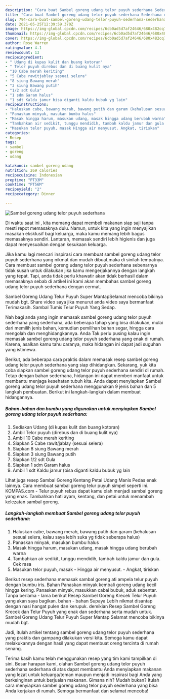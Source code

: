 ```yaml
---
description: "Cara buat Sambel goreng udang telor puyuh sederhana Sederhana dan Mudah Dibuat"
title: "Cara buat Sambel goreng udang telor puyuh sederhana Sederhana dan Mudah Dibuat"
slug: 794-cara-buat-sambel-goreng-udang-telor-puyuh-sederhana-sederhana-dan-mudah-dibuat
date: 2021-05-25T12:39:59.370Z
image: https://img-global.cpcdn.com/recipes/6cb0ad5d7af24646/680x482cq70/sambel-goreng-udang-telor-puyuh-sederhana-foto-resep-utama.jpg
thumbnail: https://img-global.cpcdn.com/recipes/6cb0ad5d7af24646/680x482cq70/sambel-goreng-udang-telor-puyuh-sederhana-foto-resep-utama.jpg
cover: https://img-global.cpcdn.com/recipes/6cb0ad5d7af24646/680x482cq70/sambel-goreng-udang-telor-puyuh-sederhana-foto-resep-utama.jpg
author: Rose Warren
ratingvalue: 4.1
reviewcount: 13
recipeingredient:
- " Udang di kupas kulit dan buang kotoran"
- " Telor puyuh direbus dan di buang kulit nya"
- "10 Cabe merah keriting"
- "5 Cabe rawitjablay sesuai selera"
- "8 siung Bawang merah"
- "3 siung Bawang putih"
- "1/2 sdt Gula"
- "1 sdm Garam halus"
- "1 sdt Kaldu jamur bisa diganti kaldu bubuk yg lain"
recipeinstructions:
- "Haluskan cabe, bawang merah, bawang putih dan garam (kehalusan sesuai selera, kalau saya lebih suka yg tidak seberapa halus)"
- "Panaskan minyak, masukan bumbu halus"
- "Masak hingga harum, masukan udang, masak hingga udang berubah warna"
- "Tambahkan air sedikit, tunggu mendidih, tambah kaldu jamur dan gula. Cek rasa"
- "Masukan telor puyuh, masak Hingga air menyusut. Angkat, tiriskan"
categories:
- Resep
tags:
- sambel
- goreng
- udang

katakunci: sambel goreng udang 
nutrition: 269 calories
recipecuisine: Indonesian
preptime: "PT33M"
cooktime: "PT56M"
recipeyield: "2"
recipecategory: Dinner

---
```



![Sambel goreng udang telor puyuh sederhana](https://img-global.cpcdn.com/recipes/6cb0ad5d7af24646/680x482cq70/sambel-goreng-udang-telor-puyuh-sederhana-foto-resep-utama.jpg)

Di waktu  saat ini , kita memang dapat membeli makanan siap saji tanpa mesti repot memasaknya dulu. Namun, untuk kita yang ingin menyajikan masakan eksklusif bagi keluarga, maka kamu memang lebih bagus memasaknya sendiri. Lantaran, memasak sendiri lebih higienis dan juga dapat menyesuaikan dengan kesukaan keluarga.

Jika kamu lagi mencari inspirasi cara membuat sambel goreng udang telor puyuh sederhana yang nikmat dan mudah dibuat,maka di sinilah tempatnya. Cara membuat sambel goreng udang telor puyuh sederhana  sebenarnya tidak susah untuk dilakukan jika kamu mengerjakannya dengan langkah yang tepat. Tapi, anda tidak perlu khawatir akan tidak berhasil dalam memasaknya 
sebab di artikel ini kami akan membahas sambel goreng udang telor puyuh sederhana dengan cermat.  

Sambel Goreng Udang Telur Puyuh Super MantapSelamat mencoba bikinya mudah bgt. Share video saya jika menurut anda video saya bermanfaat Terimakasih. Sambal Tumis Telur Puyuh Yang Sedap.

Nah bagi anda yang ingin memasak sambel goreng udang telor puyuh sederhana yang sederhana, ada beberapa tahap yang bisa dilakukan, mulai dari memilih jenis bahan, kemudian pemilihan bahan segar, hingga cara mengolah dan menghidangkannya. Anda Tak perlu pusing kalau ingin memasak sambel goreng udang telor puyuh sederhana yang enak di rumah. Karena, asalkan kamu  tahu caranya, maka hidangan ini dapat jadi suguhan yang istimewa.

Berikut, ada beberapa cara praktis  dalam memasak resep sambel goreng udang telor puyuh sederhana yang siap dihidangkan. Sekarang, yuk kita coba siapkan sambel goreng udang telor puyuh sederhana sendiri di rumah. Tetap dengan bahan sederhana, hidangan ini dapat memberi manfaat untuk membantu menjaga kesehatan tubuh kita. Anda dapat menyiapkan Sambel goreng udang telor puyuh sederhana menggunakan 9 jenis bahan dan 5 langkah pembuatan. Berikut ini langkah-langkah dalam membuat hidangannya.

<!--inarticleads1-->

##### Bahan-bahan dan bumbu yang digunakan untuk menyiapkan Sambel goreng udang telor puyuh sederhana:

1. Sediakan  Udang (di kupas kulit dan buang kotoran)
1. Ambil  Telor puyuh (direbus dan di buang kulit nya)
1. Ambil 10 Cabe merah keriting
1. Siapkan 5 Cabe rawit/jablay (sesuai selera)
1. Siapkan 8 siung Bawang merah
1. Siapkan 3 siung Bawang putih
1. Siapkan 1/2 sdt Gula
1. Siapkan 1 sdm Garam halus
1. Ambil 1 sdt Kaldu jamur (bisa diganti kaldu bubuk yg lain


Lihat juga resep Sambal Goreng Kentang Petai Udang Manis Pedas enak lainnya. Cara membuat sambal goreng telur puyuh simpel seperti ini. KOMPAS.com - Telur puyuh rebus dapat kamu olah menjadi sambal goreng yang enak. Tambahkan hati ayam, kentang, dan petai untuk menambah kelezatan sambal goreng. 

<!--inarticleads2-->

##### Langkah-langkah membuat Sambel goreng udang telor puyuh sederhana:

1. Haluskan cabe, bawang merah, bawang putih dan garam (kehalusan sesuai selera, kalau saya lebih suka yg tidak seberapa halus)
1. Panaskan minyak, masukan bumbu halus
1. Masak hingga harum, masukan udang, masak hingga udang berubah warna
1. Tambahkan air sedikit, tunggu mendidih, tambah kaldu jamur dan gula. Cek rasa
1. Masukan telor puyuh, masak - Hingga air menyusut. - Angkat, tiriskan


Berikut resep sederhana memasak sambal goreng ati ampela telur puyuh dengan bumbu iris. Bahan Panaskan minyak kembali goreng udang kecil hingga kering. Panaskan minyak, masukkan cabai bubuk, aduk sebentar. Tanpa berlama - lama berikut Resep Sambel Goreng Krecek Telur Puyuh yang akan saya bagikan. bahan - bahan Supaya Lebih nikmat disantap dengan nasi hangat pulen dan kerupuk. demikian Resep Sambel Goreng Krecek dan Telur Puyuh yang enak dan sederhana serta mudah untuk. Sambel Goreng Udang Telur Puyuh Super Mantap Selamat mencoba bikinya mudah bgt. 

Jadi, itulah artikel tentang  sambel goreng udang telor puyuh sederhana  yang praktis dan gampang dilakukan versi kita. Semoga kamu dapat melakukannya dengan hasil yang dapat membuat oreng tercinta di rumah senang. 

Terima kasih kamu telah menggunakan resep yang tim kami tampilkan di sini. Besar harapan kami, olahan  Sambel goreng udang telor puyuh sederhana sederhana di atas dapat membantu Anda menyiapkan makanan yang lezat untuk keluarga/teman maupun menjadi inspirasi bagi Anda yang berkeinginan untuk berjualan makanan. Gimana nih? Mudah bukan? Itulah cara menyiapkan sambel goreng udang telor puyuh sederhana yang bisa Anda kerjakan di rumah. Semoga bermanfaat dan selamat mencoba!

